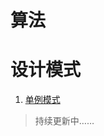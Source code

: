 # 算法

# 设计模式
1. [单例模式](https://github.com/toheng/Arithmetic/blob/master/src/Singleton/%E5%8D%95%E4%BE%8B%E6%A8%A1%E5%BC%8F.java)

> 持续更新中……